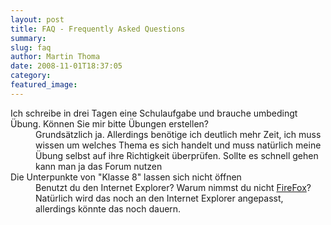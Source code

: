```yaml
---
layout: post
title: FAQ - Frequently Asked Questions
summary: 
slug: faq
author: Martin Thoma
date: 2008-11-01T18:37:05
category: 
featured_image: 
---
```

<dl><dt>Ich schreibe in drei Tagen eine Schulaufgabe und brauche umbedingt Übung. Können Sie mir bitte Übungen erstellen?</dt><dd>Grundsätzlich ja. Allerdings benötige ich deutlich mehr Zeit, ich muss wissen um welches Thema es sich handelt und muss natürlich meine Übung selbst auf ihre Richtigkeit überprüfen. Sollte es schnell gehen kann man ja das Forum nutzen</dd><dt>Die Unterpunkte von "Klasse 8" lassen sich nicht öffnen</dt><dd>Benutzt du den Internet Explorer? Warum nimmst du nicht <a href="http://www.mozilla-europe.org/de/firefox/">FireFox</a>? Natürlich wird das noch an den Internet Explorer angepasst, allerdings könnte das noch dauern.</dd></dl>
